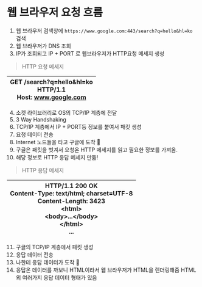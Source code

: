 # 웹 브라우저 요청 흐름

1. 웹 브라우저 검색창에 `https://www.google.com:443/search?q=hello&hl=ko` 검색
2. 웹 브라우저가 DNS 조회 
3. IP가 조회되고 IP + PORT 로 웹브라우저가 HTTP요청 메세지 생성

> HTTP 요청 메세지

| GET /search?q=hello&hl=ko <br>HTTP/1.1 <br>Host: www.google.com |
|-----------------------------------------------------------------|

4. 소켓 라이브러리로 OS의 TCP/IP 계층에 전달
5. 3 Way Handshaking
6. TCP/IP 계층에서 IP + PORT등 정보를 붙여서 패킷 생성
7. 요청 데이터 전송
8. Internet 노드들을 타고 구글에 도착 🎉
9. 구글은 패킷을 벗겨서 요청온 HTTP 메세지를 읽고 필요한 정보를 가져옴.
10. 해당 정보로 HTTP 응답 메세지 만듦!

> HTTP 응답 메세지

| HTTP/1.1 200 OK <br> Content-Type: text/html; charset=UTF-8 <br> Content-Length: 3423 <br> \<html> <br> \<body>...\</body> <br> \</html> <br> ... |
|---------------------------------------------------------------------------------------------------------------------------------------------------|

11. 구글의 TCP/IP 계층에서 패킷 생성
12. 응답 데이터 전송
13. 나한테 응답 데이터가 도착 🎉
14. 응답온 데이터를 까보니 HTML이라서 웹 브라우저가 HTML을 렌더링해줌 HTML 외 여러가지 응답 데이터 형태가 있음